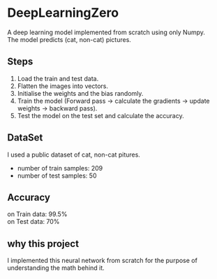 # DeepLearningZero
A deep learning model implemented from scratch using only Numpy.  
The model predicts (cat, non-cat) pictures.

## Steps
1.  Load the train and test data.
2.  Flatten the images into vectors.
3.  Initialise the weights and the bias randomly.
4.  Train the model (Forward pass -> calculate the gradients -> update weights -> backward pass).
5.  Test the model on the test set and calculate the accuracy.

## DataSet
I used a public dataset of cat, non-cat pitures.
-  number of train samples: 209
-  number of test samples: 50  

## Accuracy
on Train data: 99.5%  
on Test data: 70%

## why this project
I implemented this neural network from scratch for the purpose of understanding the math behind it.
